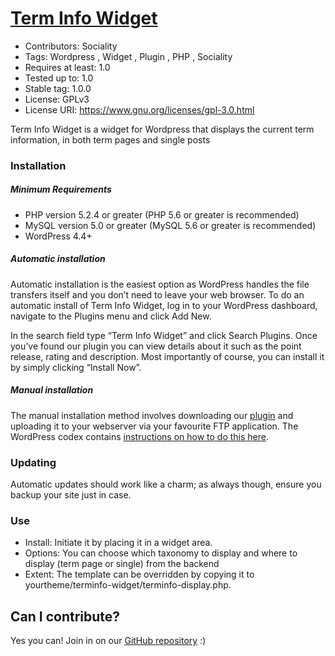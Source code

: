 
# [Term Info Widget](https:///github.com/socialityDev/Term-Info-Widget/)
- Contributors: Sociality
- Tags: Wordpress , Widget , Plugin , PHP , Sociality
- Requires at least: 1.0
- Tested up to: 1.0
- Stable tag: 1.0.0
- License: GPLv3
- License URI: https://www.gnu.org/licenses/gpl-3.0.html

Term Info Widget is a widget for Wordpress that displays the current term information, in both term pages and single posts


### Installation 

##### Minimum Requirements 

* PHP version 5.2.4 or greater (PHP 5.6 or greater is recommended)
* MySQL version 5.0 or greater (MySQL 5.6 or greater is recommended)
* WordPress 4.4+

##### Automatic installation 

Automatic installation is the easiest option as WordPress handles the file transfers itself and you don’t need to leave your web browser. To do an automatic install of Term Info Widget, log in to your WordPress dashboard, navigate to the Plugins menu and click Add New.

In the search field type “Term Info Widget” and click Search Plugins. Once you’ve found our plugin you can view details about it such as the point release, rating and description. Most importantly of course, you can install it by simply clicking “Install Now”.

##### Manual installation 

The manual installation method involves downloading our [plugin](https:///github.com/socialityDev/Term-Info-Widget/) and uploading it to your webserver via your favourite FTP application. The WordPress codex contains [instructions on how to do this here](https://codex.wordpress.org/Managing_Plugins#Manual_Plugin_Installation).

### Updating 

Automatic updates should work like a charm; as always though, ensure you backup your site just in case.

### Use 

* Install: Initiate it by placing it in a widget area. 
* Options: You can choose which taxonomy to display and where to display (term page or single) from the backend
* Extent: The template can be overridden by copying it to yourtheme/terminfo-widget/terminfo-display.php.

## Can I contribute? 

Yes you can! Join in on our [GitHub repository](https:///github.com/socialityDev/Term-Info-Widget/) :)